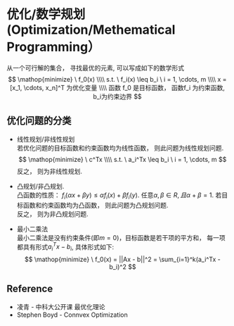 # 优化/数学规划 (Optimization/Methematical Programming）
从一个可行解的集合， 寻找最优的元素, 可以写成如下的数学形式
$$
\mathop{minimize} \  f_0(x) \\\\
s.t. \  f_i(x) \leq b_i \  i = 1, \cdots, m \\\\
x = [x_1, \cdots, x_n]^T 为优化变量 \\\\
函数 f_0 是目标函数， 函数f_i 为约束函数, b_i为约束边界
$$

## 优化问题的分类
* 线性规划/非线性规划   
若优化问题的目标函数和约束函数均为线性函数， 则此问题为线性规划问题. 
$$
\mathop{minimize} \  c^Tx \\\\
s.t. \  a_i^Tx \leq b_i \  i = 1, \cdots, m 
$$
反之， 则为非线性规划.

* 凸规划/非凸规划.  
凸函数的性质： $f_i(\alpha x + \beta y) \leq \alpha f_i(x) + \beta f_i(y)$.  任意$\alpha, \beta \in R, 且 \alpha + \beta = 1$. 
若目标函数和约束函数均为凸函数， 则此问题为凸规划问题.  
反之， 则为非凸规划问题.  

* 最小二乘法  
最小二乘法是没有约束条件(即$m=0$)，目标函数是若干项的平方和， 每一项都具有形式$a_i^Tx-b_i$, 具体形式如下:
$$
\mathop{minimize} \  f_0(x) = ||Ax - b||^2 = \sum_{i=1}^k(a_i^Tx - b_i)^2
$$



## Reference
* 凌青 - 中科大公开课 最优化理论
* Stephen Boyd - Connvex Optimization
